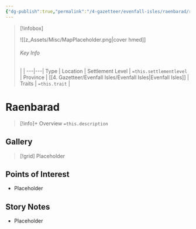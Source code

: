 ```yaml
---
{"dg-publish":true,"permalink":"/4-gazetteer/evenfall-isles/raenbarad/raenbarad/","noteIcon":""}
---
```



> [!infobox]
> 
> ![[z_Assets/Misc/MapPlaceholder.png\|cover hmed]]
> ###### Key Info
>  |   |
> ---|---|
> Type | Location |
> Settlement Level | `=this.settlementlevel` |
> Province | [[4. Gazetteer/Evenfall Isles/Evenfall Isles\|Evenfall Isles]] |
> Traits | `=this.trait` |

# Raenbarad

> [!info]+ Overview
> `=this.description`

## Gallery

>[!grid]
>Placeholder


## Points of Interest

- Placeholder

## Story Notes

- Placeholder